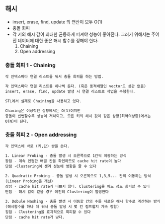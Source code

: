 
## 해시

- insert, erase, find, update 의 연산이 모두 O(1)
- 충돌 회피
- 각 키의 해시 값이 최대한 균등하게 퍼져야 성능이 좋아진다. 그러기 위해서는 주어진 데이터에 대한 좋은 해시 함수를 정해야 한다. 
  1. Chaining
  2. Open addressing

### 충돌 회피 1 - Chaining
```
각 인덱스마다 연결 리스트를 둬서 충돌 회피를 하는 방법.

각 인덱스마다 연결 리스트를 하나씩 둔다. (혹은 동적배열인 vector도 상관 없음)
insert, erase, find, update 발생 시 연결 리스트로 작업을 수행한다.

STL에서 실제로 Chaining을 사용하고 있다.

Chaning은 이상적인 상황에서는 O(1)이지만
충돌이 빈번할수록 성능이 저하되고, 모든 키의 해시 값이 같은 상황(최악의상황)에서는 O(N)이 된다.
```

### 충돌 회피 2 - Open addressing
```
각 인덱스에 바로 (키,값) 쌍을 쓴다.

1. Linear Probing - 충돌 발생 시 오른쪽으로 1칸씩 이동하는 방식
장점 - 계속 인접한 배열 칸을 확인하므로 cache hit rate이 높다
단점 -Clustering이 생겨 성능에 영향을 줄 수 있다

2. Quadratic Probing - 충돌 발생 시 오른쪽으로 1,3,5... 칸씩 이동하는 방식(Linear Probing을 개선)
장점 - cache hit rate가 나쁘지 않다. Clustering을 어느 정도 회피할 수 있다
단점 - 해시 값이 같을 경우 여전히 Clustering이 발생한다

3. Dobule Hashing - 충돌 발생 시 이동할 칸의 수를 새로운 해시 함수로 계산하는 방식
(해시함수를 하나 더 둬서 충돌 발생 시 몇 칸 점프할지 계속 정함)
징점 - Clustering을 효과적으로 회피할 수 있다
단점 - cache hit rate가 낮다.
```

